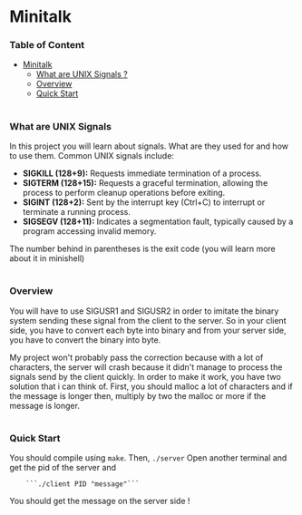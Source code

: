# Minitalk

### Table of Content
- [Minitalk](#minitalk)
	- [What are UNIX Signals ?](###what-are-unix-signals)
    - [Overview](###overview)
    - [Quick Start](###quick-start)

#

### What are UNIX Signals
In this project you will learn about signals. What are they used for and how to use them.
Common UNIX signals include:

- **SIGKILL (128+9):** Requests immediate termination of a process.
- **SIGTERM (128+15):** Requests a graceful termination, allowing the process to perform cleanup operations before exiting.
- **SIGINT (128+2):** Sent by the interrupt key (Ctrl+C) to interrupt or terminate a running process.
- **SIGSEGV (128+11):** Indicates a segmentation fault, typically caused by a program accessing invalid memory.

The number behind in parentheses is the exit code (you will learn more about it in minishell)

#

### Overview
You will have to use SIGUSR1 and SIGUSR2 in order to imitate the binary system sending these signal from the client to the server. So in your client side, you have to convert each byte into binary and from your server side, you have to convert the binary into byte.

My project won't probably pass the correction because with a lot of characters, the server will crash because it didn't manage to process the signals send by the client quickly. In order to make it work, you have two solution that i can think of.
First, you should malloc a lot of characters and if the message is longer then, multiply by two the malloc or more if the message is longer.

#

### Quick Start
You should compile using `make`.
Then,
		```./server```
Open another terminal and get the pid of the server and

		```./client PID "message"```

You should get the message on the server side !

